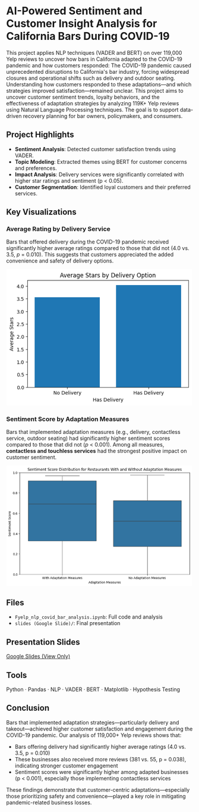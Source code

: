 # AI-Powered Sentiment and Customer Insight Analysis for California Bars During COVID-19

This project applies NLP techniques (VADER and BERT) on over 119,000 Yelp reviews to uncover how bars in California adapted to the COVID-19 pandemic and how customers responded:
The COVID-19 pandemic caused unprecedented disruptions to California's bar industry, forcing widespread closures and operational shifts such as delivery and outdoor seating. Understanding how customers responded to these adaptations—and which strategies improved satisfaction—remained unclear. This project aims to uncover customer sentiment trends, loyalty behaviors, and the effectiveness of adaptation strategies by analyzing 119K+ Yelp reviews using Natural Language Processing techniques. The goal is to support data-driven recovery planning for bar owners, policymakers, and consumers.

## Project Highlights
- **Sentiment Analysis**: Detected customer satisfaction trends using VADER.
- **Topic Modeling**: Extracted themes using BERT for customer concerns and preferences.
- **Impact Analysis**: Delivery services were significantly correlated with higher star ratings and sentiment (p < 0.05).
- **Customer Segmentation**: Identified loyal customers and their preferred services.

## Key Visualizations
### Average Rating by Delivery Service
Bars that offered delivery during the COVID-19 pandemic received significantly higher average ratings compared to those that did not (4.0 vs. 3.5, *p* = 0.010). This suggests that customers appreciated the added convenience and safety of delivery options.

<img src="images/avg_rating_delivery.png" width="500"/>

### Sentiment Score by Adaptation Measures
Bars that implemented adaptation measures (e.g., delivery, contactless service, outdoor seating) had significantly higher sentiment scores compared to those that did not (*p* < 0.001). Among all measures, **contactless and touchless services** had the strongest positive impact on customer sentiment.

<img src="images/sentiment_adaptation.png" width="500"/>


## Files
- `Fyelp_nlp_covid_bar_analysis.ipynb`: Full code and analysis
- `slides (Google Slide)/`: Final presentation

## Presentation Slides
[Google Slides (View Only)](https://docs.google.com/presentation/d/1ecz8wR_qxiFOYmy9qpOxCKBWDeFurytP/edit?usp=sharing&ouid=104301292306575929503&rtpof=true&sd=true)

## Tools
Python · Pandas · NLP · VADER · BERT · Matplotlib · Hypothesis Testing

## Conclusion
Bars that implemented adaptation strategies—particularly delivery and takeout—achieved higher customer satisfaction and engagement during the COVID-19 pandemic. Our analysis of 119,000+ Yelp reviews shows that:
- Bars offering delivery had significantly higher average ratings (4.0 vs. 3.5, p = 0.010)
- These businesses also received more reviews (381 vs. 55, p = 0.038), indicating stronger customer engagement
- Sentiment scores were significantly higher among adapted businesses (p < 0.001), especially those implementing contactless services

These findings demonstrate that customer-centric adaptations—especially those prioritizing safety and convenience—played a key role in mitigating pandemic-related business losses.
